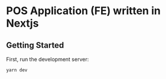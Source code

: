 # POS Application (FE) written in Nextjs

## Getting Started

First, run the development server:

```bash
yarn dev
```
